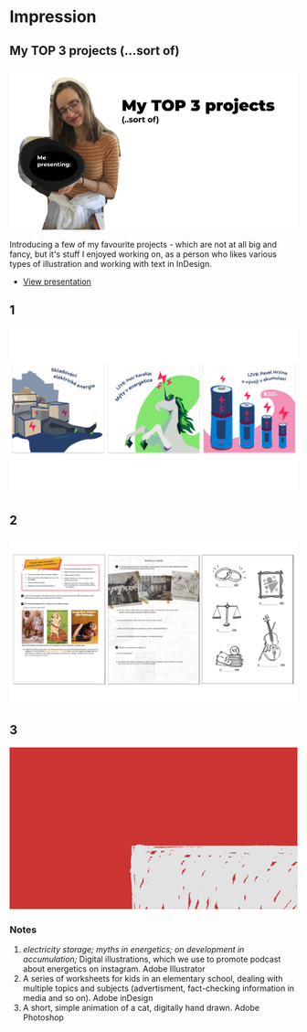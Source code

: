 # Impression

## My TOP 3 projects (...sort of)

![title slide](img/presentation-title-slide.png)

Introducing a few of my favourite projects - which are not at all big and fancy, but it's stuff I enjoyed working on, as a person who likes various types of illustration and working with text in InDesign.

- [View presentation](pdf/ajovt-impression.pdf)
## 1 
![illustrations for energetics podcast used on instagram](img/portfolio-piece1.png)
## 2
![three work sheets for elementary school students](img/portfolio-piece2.png)
## 3
![a gif with a cat falling of a platform, transforming into a fidget spinner](gif/meow.gif)

### Notes
1. *electricity storage; myths in energetics; on development in accumulation;* Digital illustrations, which we use to promote podcast about energetics on instagram. Adobe Illustrator 
2. A series of worksheets for kids in an elementary school, dealing with multiple topics and subjects (advertisment, fact-checking information in media and so on). Adobe inDesign
3. A short, simple animation of a cat, digitally hand drawn. Adobe Photoshop
